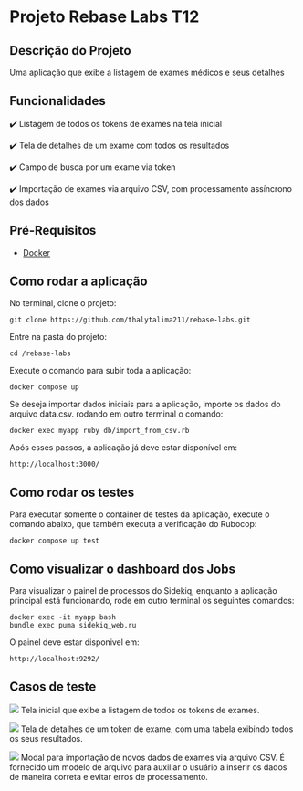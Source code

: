 # Projeto Rebase Labs T12

## Descrição do Projeto
Uma aplicação que exibe a listagem de exames médicos e seus detalhes

## Funcionalidades
✔️ Listagem de todos os tokens de exames na tela inicial

✔️ Tela de detalhes de um exame com todos os resultados

✔️ Campo de busca por um exame via token

✔️ Importação de exames via arquivo CSV, com processamento assíncrono dos dados

## Pré-Requisitos
- [Docker](https://docs.docker.com/get-docker/)

## Como rodar a aplicação
No terminal, clone o projeto:
```
git clone https://github.com/thalytalima211/rebase-labs.git
```

Entre na pasta do projeto:
```
cd /rebase-labs
```

Execute o comando para subir toda a aplicação:
```
docker compose up
```

Se deseja importar dados iniciais para a aplicação, importe os dados do arquivo data.csv. rodando em outro terminal o comando:
```
docker exec myapp ruby db/import_from_csv.rb
```

Após esses passos, a aplicação já deve estar disponível em:
```
http://localhost:3000/
```

## Como rodar os testes
Para executar somente o container de testes da aplicação, execute o comando abaixo, que também executa a verificação do Rubocop:
```
docker compose up test
```

## Como visualizar o dashboard dos Jobs
Para visualizar o painel de processos do Sidekiq, enquanto a aplicação principal está funcionando, rode em outro terminal os seguintes comandos:
 ```
 docker exec -it myapp bash
 bundle exec puma sidekiq_web.ru
 ```

 O painel deve estar disponivel em:
 ```
 http://localhost:9292/
 ```

## Casos de teste
![](https://github.com/user-attachments/assets/829591a5-3717-49b2-bd68-a4a184631654)
Tela inicial que exibe a listagem de todos os tokens de exames.

![](https://github.com/user-attachments/assets/7c82db41-7343-40ee-817c-03ae7024ab9d)
Tela de detalhes de um token de exame, com uma tabela exibindo todos os seus resultados.

![](https://github.com/user-attachments/assets/68d839fb-eba6-4080-9202-b3dc14d9ac9a)
Modal para importação de novos dados de exames via arquivo CSV. É fornecido um modelo de arquivo para auxiliar o usuário a inserir os dados de maneira correta e evitar erros de processamento.

